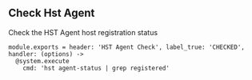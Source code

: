 ## Check Hst Agent

Check the HST Agent host registration status

    module.exports = header: 'HST Agent Check', label_true: 'CHECKED', handler: (options) ->
      @system.execute
        cmd: 'hst agent-status | grep registered'

